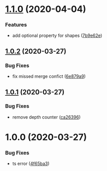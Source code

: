 # [1.1.0](https://github.com/Pingid/ts-prove/compare/v1.0.2...v1.1.0) (2020-04-04)


### Features

* add optional property for shapes ([7b9e62e](https://github.com/Pingid/ts-prove/commit/7b9e62ed1e0bc05ff8ca9b11ad2077a4655e1ee4))

## [1.0.2](https://github.com/Pingid/ts-prove/compare/v1.0.1...v1.0.2) (2020-03-27)


### Bug Fixes

* fix missed merge confict ([6e879a9](https://github.com/Pingid/ts-prove/commit/6e879a93c38f46c6bf4fd9a44205a170a1680649))

## [1.0.1](https://github.com/Pingid/ts-prove/compare/v1.0.0...v1.0.1) (2020-03-27)


### Bug Fixes

* remove depth counter ([ca26396](https://github.com/Pingid/ts-prove/commit/ca2639640e2e414c04228d251c96a05e5a4b32a2))

# 1.0.0 (2020-03-27)


### Bug Fixes

* ts error ([4f65ba3](https://github.com/Pingid/ts-prove/commit/4f65ba3200382b6d2b896e55d503e67d96e4d937))
